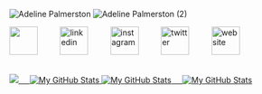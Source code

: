 ![Adeline Palmerston](https://user-images.githubusercontent.com/47665779/179788019-1c4666f1-b8cc-4762-9893-871c25c244ae.png#gh-light-mode-only)
![Adeline Palmerston (2)](https://user-images.githubusercontent.com/47665779/180092179-d839e1be-0903-4348-9058-f9ab3c7eee33.png#gh-dark-mode-only)

[<img src='https://user-images.githubusercontent.com/47665779/179792792-2c4e42a4-3d65-43f0-a703-b48a230bd225.png' height='50'>](https://github.com/TTarumar)&nbsp;&nbsp;&nbsp;&nbsp;&nbsp;&nbsp;&nbsp;&nbsp;&nbsp;&nbsp;[<img src='https://user-images.githubusercontent.com/47665779/179793734-308ff334-ca3b-4f33-afeb-fabb25305fb7.png' alt='linkedin' height='50'>](https://www.linkedin.com/in/batuhanyilmaz0/)&nbsp;&nbsp;&nbsp;&nbsp;&nbsp;&nbsp;&nbsp;&nbsp;&nbsp;&nbsp;[<img src='https://user-images.githubusercontent.com/47665779/179794366-3c113352-a791-4c57-a0b6-e5fe2b78c19e.png' alt='instagram' height='50'>](https://www.instagram.com/batuhan0yilmaz/)&nbsp;&nbsp;&nbsp;&nbsp;&nbsp;&nbsp;&nbsp;&nbsp;&nbsp;&nbsp;[<img src='https://user-images.githubusercontent.com/47665779/179794844-8ad10a33-07a2-491f-b21d-ede874063478.png' alt='twitter' height='50'>](https://twitter.com/BthnTrmr)&nbsp;&nbsp;&nbsp;&nbsp;&nbsp;&nbsp;&nbsp;&nbsp;&nbsp;&nbsp;[<img src='https://user-images.githubusercontent.com/47665779/179795161-c572c310-e976-48dc-9f0b-e8129c2fca73.png' alt='website' height='50'>](https://tepsi.info/)&nbsp;&nbsp;&nbsp;&nbsp;&nbsp;&nbsp;&nbsp;&nbsp;&nbsp;&nbsp;&nbsp;&nbsp;&nbsp;&nbsp;&nbsp;&nbsp;&nbsp;&nbsp;&nbsp;&nbsp;&nbsp;&nbsp;&nbsp;&nbsp;&nbsp;&nbsp;


<a href="https://github.com/TTarumar #gh-light-mode-only">
  <img src="https://github-readme-stats.vercel.app/api?username=TTarumar&title_color=1e5a66&text_color=059995&icon_color=1e5a66&bg_color=F5F5F5&show_icons=true&include_all_commits=true&count_private=true&hide_rank=false alt="My GitHub Stats" />
    &nbsp;&nbsp;&nbsp;
 <img src="https://github-readme-stats.vercel.app/api/top-langs/?username=TTarumar&title_color=059995&text_color=059995&hide_border=true&bg_color=F5F5F5&layout=compact&card_width=280 (https://github.com/anuraghazra/github-readme-stats)" alt="My GitHub Stats" />
</a>


<a href="https://github.com/TTarumar #gh-dark-mode-only">
   <img src="https://github-readme-stats.vercel.app/api?username=TTarumar&text_color=059995&icon_color=1e5a66&hide_border=true&bg_color=161B22&title_color=059995&show_icons=true&include_all_commits=true&count_private=true&hide_rank=false#gh-dark-mode-only" alt="My GitHub Stats" />
  &nbsp;&nbsp;&nbsp;
  <img src="https://github-readme-stats.vercel.app/api/top-langs/?username=TTarumar&title_color=059995&text_color=059995&hide_border=true&bg_color=161B22&layout=compact&card_width=280#gh-dark-mode-only (https://github.com/anuraghazra/github-readme-stats)" alt="My GitHub Stats" />
</a>


